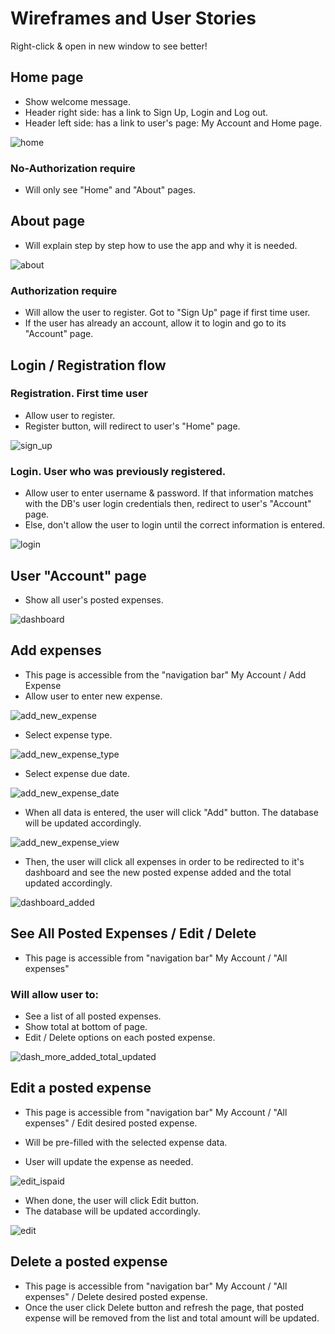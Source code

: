# Wireframes and User Stories

Right-click & open in new window to see better!

## Home page
- Show welcome message. 
- Header right side: has a link to Sign Up, Login and Log out.
- Header left side: has a link to user's page: My Account and Home page.

![home](./assets/home.jpg)

### No-Authorization require
- Will only see "Home" and "About" pages.

## About page
- Will explain step by step how to use the app and why it is needed.

![about](./assets/about.jpg)

### Authorization require
- Will allow the user to register. Got to "Sign Up" page if first time user. 
- If the user has already an account, allow it to login and go to its "Account" page.

## Login / Registration flow

### Registration. First time user
- Allow user to register.
- Register button, will redirect to user's "Home" page.

![sign_up](./assets/sign_up.jpg)

### Login. User who was previously registered. 
- Allow user to enter username & password. If that information matches with the DB's user login credentials then, redirect to user's "Account" page.
- Else, don't allow the user to login until the correct information is entered.

![login](./assets/login.jpg)

## User "Account" page
- Show all user's posted expenses.

![dashboard](./assets/dashboard.jpg)

## Add expenses
- This page is accessible from the "navigation bar" My Account / Add Expense 
- Allow user to enter new expense.

![add_new_expense](./assets/add_new_expense.jpg)

- Select expense type.

![add_new_expense_type](./assets/add_new_expense_type.jpg)

- Select expense due date.

![add_new_expense_date](./assets/add_new_expense_date.jpg)

- When all data is entered, the user will click "Add" button. The database will be updated accordingly. 

![add_new_expense_view](./assets/add_new_expense_view.jpg)

- Then, the user will click all expenses in order to be redirected to it's dashboard and see the new posted expense added and the total updated accordingly.

![dashboard_added](./assets/dashboard_added.jpg)

## See All Posted Expenses / Edit / Delete
- This page is accessible from "navigation bar" My Account / "All expenses" 

### Will allow user to:
- See a list of all posted expenses.
- Show total at bottom of page.
- Edit / Delete options on each posted expense.

![dash_more_added_total_updated](./assets/dash_more_added_total_updated.jpg)

## Edit a posted expense
- This page is accessible from "navigation bar" My Account / "All expenses" / Edit desired posted expense.

- Will be pre-filled with the selected expense data. 
- User will update the expense as needed.

![edit_ispaid](./assets/edit_ispaid.jpg)

- When done, the user will click Edit button.
- The database will be updated accordingly. 

![edit](./assets/edit.jpg)

## Delete a posted expense
- This page is accessible from "navigation bar" My Account / "All expenses" / Delete desired posted expense.
- Once the user click Delete button and refresh the page, that posted expense will be removed from the list and total amount will be updated.